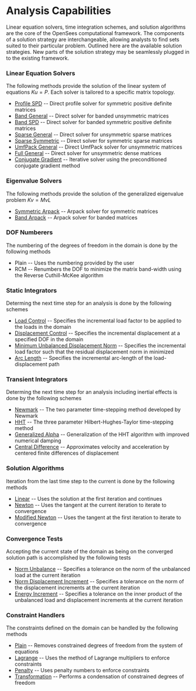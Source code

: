 # Analysis Capabilities
Linear equation solvers, time integration schemes, and solution algorithms are the core of the OpenSees computational framework. The components of a solution strategy are interchangeable, allowing analysts to find sets suited to their particular problem. Outlined here are the available solution strategies. New parts of the solution strategy may be seamlessly plugged in to the existing framework.

### Linear Equation Solvers
The following methods provide the solution of the linear system of equations $Ku = P$. Each solver is tailored to a specific matrix topology.

- [Profile SPD]() -- Direct profile solver for symmetric positive definite matrices
- [Band General]() -- Direct solver for banded unsymmetric matrices
- [Band SPD]() -- Direct solver for banded symmetric positive definite matrices
- [Sparse General]() -- Direct solver for unsymmetric sparse matrices
- [Sparse Symmetric]() -- Direct solver for symmetric sparse matrices
- [UmfPack General]() -- Direct UmfPack solver for unsymmetric matrices
- [Full General]() -- Direct solver for unsymmetric dense matrices
- [Conjugate Gradient]() -- Iterative solver using the preconditioned conjugate gradient method

### Eigenvalue Solvers
The following methods provide the solution of the generalized eigenvalue problem $Kv = MvL$

- [Symmetric Arpack]() -- Arpack solver for symmetric matrices
- [Band Arpack]() -- Arpack solver for banded matrices

### DOF Numberers
The numbering of the degrees of freedom in the domain is done by the following methods

- Plain -- Uses the numbering provided by the user
- RCM -- Renumbers the DOF to minimize the matrix band-width using the Reverse Cuthill-McKee algorithm

### Static Integrators
Determing the next time step for an analysis is done by the following schemes

- [Load Control]() -- Specifies the incremental load factor to be applied to the loads in the domain
- [Displacement Control]() -- Specifies the incremental displacement at a specified DOF in the domain
- [Minimum Unbalanced Displacement Norm]() -- Specifies the incremental load factor such that the residual displacement norm in minimized
- [Arc Length]() -- Specifies the incremental arc-length of the load-displacement path

### Transient Integrators
Determing the next time step for an analysis including inertial effects is done by the following schemes

- [Newmark]() -- The two parameter time-stepping method developed by Newmark
- [HHT]() -- The three parameter Hilbert-Hughes-Taylor time-stepping method
- [Generalized Alpha]() -- Generalization of the HHT algorithm with improved numerical damping
- [Central Difference]() -- Approximates velocity and acceleration by centered finite differences of displacement

### Solution Algorithms
Iteration from the last time step to the current is done by the following methods

- [Linear]() -- Uses the solution at the first iteration and continues
- [Newton]() -- Uses the tangent at the current iteration to iterate to convergence
- [Modified Newton]() -- Uses the tangent at the first iteration to iterate to convergence

### Convergence Tests
Accepting the current state of the domain as being on the converged solution path is accomplished by the following tests

- [Norm Unbalance]() -- Specifies a tolerance on the norm of the unbalanced load at the current iteration
- [Norm Displacement Increment]() -- Specifies a tolerance on the norm of the displacement increments at the current iteration
- [Energy Increment]() -- Specifies a tolerance on the inner product of the unbalanced load and displacement increments at the current iteration

### Constraint Handlers
The constraints defined on the domain can be handled by the following methods

- [Plain]() -- Removes constrained degrees of freedom from the system of equations
- [Lagrange]() -- Uses the method of Lagrange multipliers to enforce constraints
- [Penalty]() -- Uses penalty numbers to enforce constraints
- [Transformation]() -- Performs a condensation of constrained degrees of freedom

